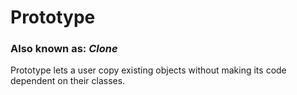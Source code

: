 # Prototype
### Also known as: _Clone_

Prototype lets a user copy existing objects without making its code dependent on their classes.